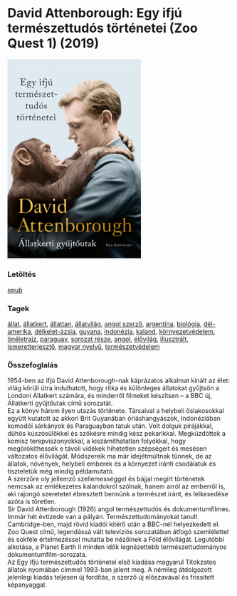 # <a name="id_1449">David Attenborough: Egy ifjú természettudós történetei (Zoo Quest 1) (2019)</a>
<img src="https://github.com/BercziSandor/calibre_lib/raw/main/libs/main/David%20Attenborough/Egy%20ifju%20termeszettudos%20tortenetei%20%281449%29/cover.jpg" alt="cover" width="300"/>

### Letöltés
[epub](https://github.com/BercziSandor/calibre_lib/raw/main/libs/main/David%20Attenborough/Egy%20ifju%20termeszettudos%20tortenetei%20%281449%29/Egy%20ifju%20termeszettudos%20tortene%20-%20David%20Attenborough.epub)

### Tagek
[állat](https://github.com/berczisandor/calibre_lib/blob/main/libs/main/_tags/%c3%a1llat.md), [állatkert](https://github.com/berczisandor/calibre_lib/blob/main/libs/main/_tags/%c3%a1llatkert.md), [állattan](https://github.com/berczisandor/calibre_lib/blob/main/libs/main/_tags/%c3%a1llattan.md), [állatvilág](https://github.com/berczisandor/calibre_lib/blob/main/libs/main/_tags/%c3%a1llatvil%c3%a1g.md), [angol szerző](https://github.com/berczisandor/calibre_lib/blob/main/libs/main/_tags/angol%20szerz%c5%91.md), [argentína](https://github.com/berczisandor/calibre_lib/blob/main/libs/main/_tags/argent%c3%adna.md), [biológia](https://github.com/berczisandor/calibre_lib/blob/main/libs/main/_tags/biol%c3%b3gia.md), [dél-amerika](https://github.com/berczisandor/calibre_lib/blob/main/libs/main/_tags/d%c3%a9l-amerika.md), [délkelet-ázsia](https://github.com/berczisandor/calibre_lib/blob/main/libs/main/_tags/d%c3%a9lkelet-%c3%81zsia.md), [guyana](https://github.com/berczisandor/calibre_lib/blob/main/libs/main/_tags/guyana.md), [indonézia](https://github.com/berczisandor/calibre_lib/blob/main/libs/main/_tags/indon%c3%a9zia.md), [kaland](https://github.com/berczisandor/calibre_lib/blob/main/libs/main/_tags/kaland.md), [környezetvédelem](https://github.com/berczisandor/calibre_lib/blob/main/libs/main/_tags/k%c3%b6rnyezetv%c3%a9delem.md), [önéletrajz](https://github.com/berczisandor/calibre_lib/blob/main/libs/main/_tags/%c3%b6n%c3%a9letrajz.md), [paraguay](https://github.com/berczisandor/calibre_lib/blob/main/libs/main/_tags/paraguay.md), [sorozat része](https://github.com/berczisandor/calibre_lib/blob/main/libs/main/_tags/sorozat%20r%c3%a9sze.md), [angol](https://github.com/berczisandor/calibre_lib/blob/main/libs/main/_tags/angol.md), [élővilág](https://github.com/berczisandor/calibre_lib/blob/main/libs/main/_tags/%c3%a9l%c5%91vil%c3%a1g.md), [illusztrált](https://github.com/berczisandor/calibre_lib/blob/main/libs/main/_tags/illusztr%c3%a1lt.md), [ismeretterjesztő](https://github.com/berczisandor/calibre_lib/blob/main/libs/main/_tags/ismeretterjeszt%c5%91.md), [magyar nyelvű](https://github.com/berczisandor/calibre_lib/blob/main/libs/main/_tags/magyar%20nyelv%c5%b1.md), [természetvédelem](https://github.com/berczisandor/calibre_lib/blob/main/libs/main/_tags/term%c3%a9szetv%c3%a9delem.md)

### Összefoglalás
<div>
<p>1954-ben ​az ifjú David Attenborough-nak káprázatos alkalmat kínált az élet: világ körüli útra indulhatott, hogy ritka és különleges állatokat gyűjtsön a Londoni Állatkert számára, és minderről filmeket készítsen – a BBC új, Állatkerti gyűjtőutak című sorozatát.<br>Ez a könyv három ilyen utazás története. Társaival a helybeli őslakosokkal együtt kutatott az akkori Brit Guyanában óriáshangyászok, Indonéziában komodói sárkányok és Paraguayban tatuk után. Volt dolguk pirájákkal, dühös kúszósülökkel és szökésre mindig kész pekarikkal. Megküzdöttek a komisz terepviszonyokkal, a kiszámíthatatlan folyókkal, hogy megörökíthessék e távoli vidékek hihetetlen szépségeit és mesésen változatos élővilágát. Módszereik ma már idejétmúltnak tűnnek, de az állatok, növények, helybeli emberek és a környezet iránti csodálatuk és tiszteletük még mindig példamutató.<br>A szerzőre oly jellemző szellemességgel és bájjal megírt történetek nemcsak az emlékezetes kalandokról szólnak, hanem arról az emberről is, aki rajongó szeretetet ébresztett bennünk a természet iránt, és lelkesedése azóta is töretlen.<br>Sir David Attenborough (1926) angol természettudós és dokumentumfilmes. Immár hét évtizede van a pályán. Természettudományokat tanult Cambridge-ben, majd rövid kiadói kitérő után a BBC-nél helyezkedett el. Zoo Quest című, legendássá vált televíziós sorozatában átfogó szemlélettel és sokféle értelmezéssel mutatta be nézőinek a Föld élővilágát. Legutóbbi alkotása, a Planet Earth II minden idők legnézettebb természettudományos dokumentumfilm-sorozata.<br>Az Egy ifjú természettudós történetei első kiadása magyarul Titokzatos állatok nyomában címmel 1993-ban jelent meg. A némileg átdolgozott jelenlegi kiadás teljesen új fordítás, a szerző új előszavával és frissített képanyaggal.</p></div>


